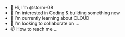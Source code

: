- 👋 Hi, I’m @storm-08
- 👀 I’m interested in Coding & building something new
- 🌱 I’m currently learning about CLOUD
- 💞️ I’m looking to collaborate on ...
- 📫 How to reach me ...

<!---
storm-08/storm-08 is a ✨ special ✨ repository because its `README.md` (this file) appears on your GitHub profile.
You can click the Preview link to take a look at your changes.
--->

